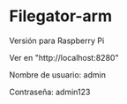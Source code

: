 # Filegator-arm

Versión para Raspberry Pi

Ver en "http://localhost:8280"

Nombre de usuario: admin

Contraseña: admin123
